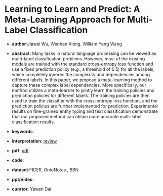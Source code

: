 #  Learning to Learn and Predict: A Meta-Learning Approach for Multi-Label Classification 

- **author**:Jiawei Wu, Wenhan Xiong, William Yang Wang 

- **abstract**: Many tasks in natural language processing can be viewed as multi-label classification problems. However, most of the existing models are trained with the standard cross-entropy loss function and use a fixed prediction policy (e.g., a threshold of 0.5) for all the labels, which completely ignores the complexity and dependencies among different labels. In this paper, we propose a meta-learning method to capture these complex label dependencies. More specifically, our method utilizes a meta-learner to jointly learn the training policies and prediction policies for different labels. The training policies are then used to train the classifier with the cross-entropy loss function, and the prediction policies are further implemented for prediction. Experimental results on fine-grained entity typing and text classification demonstrate that our proposed method can obtain more accurate multi-label classification results.  

- **keywords**:

- **interpretation**: [review](https://blog.csdn.net/a1424262219/article/details/102148729)

- **pdf**: [pdf](https://arxiv.org/pdf/1909.04176)

- **code**:

- **dataset**:FIGER, OntoNotes , BBN 

- **ppt/video**:

- **curator**: Yawen Dai
